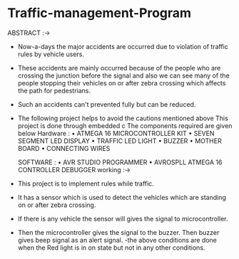 # Traffic-management-Program
ABSTRACT :->

-	Now-a-days the major accidents are occurred due to violation of traffic rules by vehicle users.
-	These accidents are mainly occurred because of the people who are crossing the junction before the signal and also we can see many of the people stopping their vehicles on or after zebra crossing which affects the path for pedestrians.     
-	Such an accidents can't prevented fully but can be reduced.
-	The following project helps to avoid the cautions mentioned above
This project is done through embedded c
The components required are given below
       Hardware :
•	ATMEGA 16 MICROCONTROLLER KIT
•	SEVEN SEGMENT LED DISPLAY
•	TRAFFIC LED LIGHT
•	BUZZER
•	MOTHER BOARD
•	CONNECTING WIRES


       SOFTWARE :
•	AVR  STUDIO PROGRAMMER
•	AVROSPLL ATMEGA 16 CONTROLLER DEBUGGER
working :->

- This project is to implement rules while traffic.
- It has a sensor which is used to detect the vehicles which are standing on or             after zebra crossing.
- If there is any vehicle the sensor will gives the signal to microcontroller.
- Then the microcontroller gives the signal to the buzzer. Then buzzer gives beep signal as an alert signal.
-the above conditions are done when the Red light is in on state but not in any other conditions.
